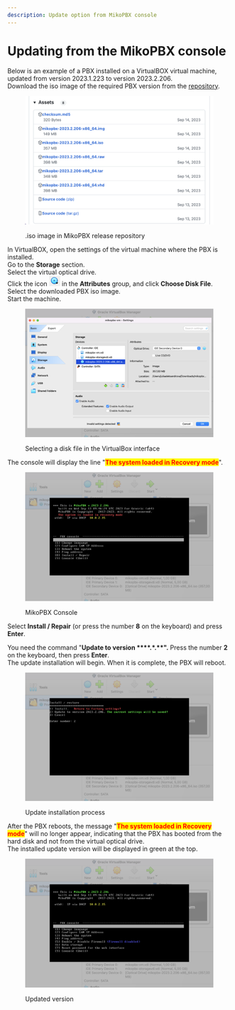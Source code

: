 ```yaml
---
description: Update option from MikoPBX console
---
```


# Updating from the MikoPBX console

Below is an example of a PBX installed on a VirtualBOX virtual machine, updated from version 2023.1.223 to version 2023.2.206.\
Download the iso image of the required PBX version from the [repository](https://github.com/mikopbx/Core/releases).

<figure><img src="../../../.gitbook/assets/MikoPBXupgrade_eng_10.png" alt=""><figcaption><p>.iso image in MikoPBX release repository</p></figcaption></figure>

In VirtualBOX, open the settings of the virtual machine where the PBX is installed.\
Go to the **Storage** section.\
Select the virtual optical drive.\
Click the icon ![](../../../.gitbook/assets/obnov_kons_1.png) in the **Attributes** group, and click **Choose Disk File**.\
Select the downloaded PBX iso image.\
Start the machine.

<figure><img src="../../../.gitbook/assets/MikoPBXupgrade_eng_11.png" alt=""><figcaption><p>Selecting a disk file in the VirtualBox interface</p></figcaption></figure>

The console will display the line "<mark style="color:red;">**The system loaded in Recovery mode**</mark>".

<figure><img src="../../../.gitbook/assets/MikoPBXupgrade_eng_12.png" alt=""><figcaption><p>MikoPBX Console</p></figcaption></figure>

Select **Install / Repair** (or press the number **8** on the keyboard) and press **Enter**.

You need the command "**Update to version \*\*\*\*.\*.\*\*".** Press the number **2** on the keyboard, then press **Enter**.\
The update installation will begin. When it is complete, the PBX will reboot.

<figure><img src="../../../.gitbook/assets/MikoPBXupgrade_eng_13.png" alt=""><figcaption><p>Update installation process</p></figcaption></figure>

After the PBX reboots, the message "<mark style="color:red;">**The system loaded in Recovery mode**</mark>" will no longer appear, indicating that the PBX has booted from the hard disk and not from the virtual optical drive.\
The installed update version will be displayed in green at the top.

<figure><img src="../../../.gitbook/assets/MikoPBXupgrade_eng_14.png" alt=""><figcaption><p>Updated version</p></figcaption></figure>
